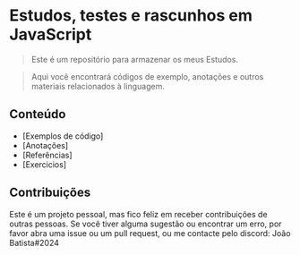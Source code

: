 # Estudos, testes e rascunhos em JavaScript

> Este é um repositório para armazenar os meus Estudos. 

> Aqui você encontrará códigos de exemplo, anotações e outros materiais relacionados à linguagem.

## Conteúdo
- [Exemplos de código]
- [Anotações]
- [Referências]
- [Exercicios]


## Contribuições
Este é um projeto pessoal, mas fico feliz em receber contribuições de outras pessoas. Se você tiver alguma sugestão ou encontrar um erro, por favor abra uma issue ou um pull request, ou me contacte pelo discord: João Batista#2024

